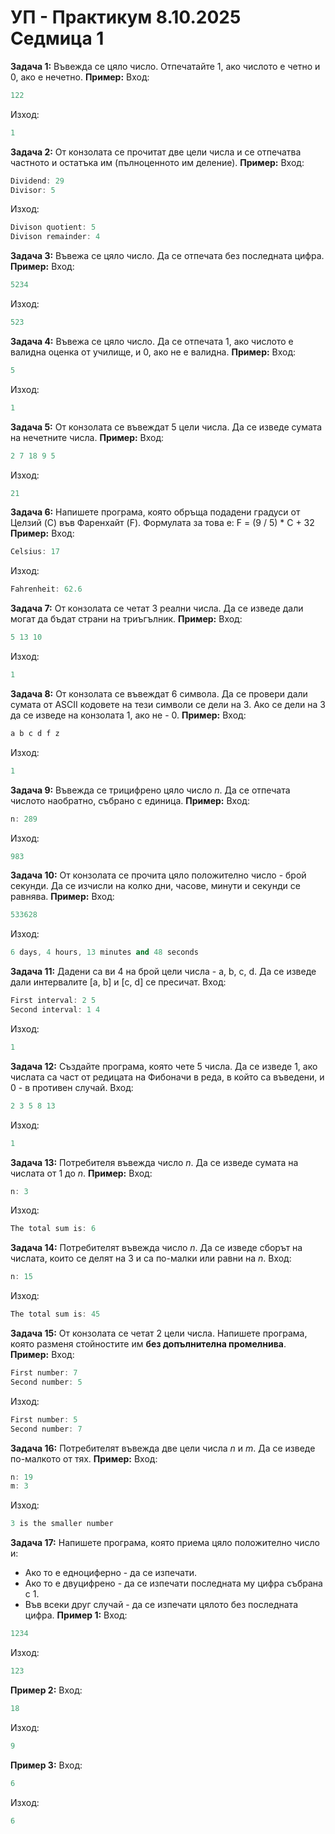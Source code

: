 # УП - Практикум 8.10.2025 Седмица 1 

**Задача 1:** Въвежда се цяло число. Отпечатайте 1, ако числото е четно и 0, ако е нечетно.
**Пример:**
Вход:
```c++
122
```
Изход:
```c++
1
```
**Задача 2:** От конзолата се прочитат две цели числа и се отпечатва частното и остатъка им (пълноценното им деление).
**Пример:**
Вход:
```c++
Dividend: 29
Divisor: 5
```
Изход:
```c++
Divison quotient: 5
Divison remainder: 4
```
**Задача 3:**  Въвежа се цяло число. Да се отпечата без последната цифра.
**Пример:**
Вход:
```c++
5234
```
Изход:
```c++
523
```
**Задача 4:**  Въвежа се цяло число. Да се отпечата 1, ако числото е валидна оценка от училище, и 0, ако не е валидна.
**Пример:**
Вход:
```c++
5
```
Изход:
```c++
1
```
**Задача 5:**  От конзолата се въвеждат 5 цели числа. Да се изведе сумата на нечетните числа.
**Пример:**
Вход:
```c++
2 7 18 9 5
```
Изход:
```c++
21
```

**Задача 6:**  Напишете програма, която обръща подадени градуси от Целзий (C) във Фаренхайт (F). Формулата за това е: F = (9 / 5) * C + 32
**Пример:**
Вход:
```c++
Celsius: 17
```
Изход:
```c++
Fahrenheit: 62.6
```
**Задача 7:**  От конзолата се четат 3 реални числа. Да се изведе дали могат да бъдат страни на триъгълник.
**Пример:**
Вход:
```c++
5 13 10
```
Изход:
```c++
1
```
**Задача 8:** От конзолата се въвеждат 6 символа. Да се провери дали сумата от ASCII кодовете на тези символи се дели на 3. Ако се дели на 3 да се изведе на конзолата 1, ако не - 0.
**Пример:**
Вход:
```c++
a b c d f z
```
Изход:
```c++
1
```
**Задача 9:** Въвежда се трицифрено цяло число *n*. Да се отпечата числото наобратно, събрано с единица.
**Пример:**
Вход:
```c++
n: 289
```
Изход:
```c++
983
```
**Задача 10:** От конзолата се прочита цяло положително число - брой секунди. Да се изчисли на колко дни, часове, минути и секунди се равнява.
**Пример:**
Вход:
```c++
533628
```
Изход:
```c++
6 days, 4 hours, 13 minutes and 48 seconds
```
**Задача 11:** Дадени са ви 4 на брой цели числа - a, b, c, d. Да се изведе дали интервалите [a, b] и [c, d] се пресичат.
Вход:
```c++
First interval: 2 5
Second interval: 1 4
```
Изход:
```c++
1
```
**Задача 12:** Създайте програма, която чете 5 числа. Да се изведе 1, ако числата са част от редицата на Фибоначи в реда, в който са въведени, и 0 - в противен случай.
Вход:
```c++
2 3 5 8 13
```
Изход:
```c++
1
```
**Задача 13:** Потребителя въвежда число *n*. Да се изведе сумата на числата от 1 до *n*.
**Пример:**
Вход:
```c++
n: 3
```
Изход:
```c++
The total sum is: 6
```
**Задача 14:** Потребителят въвежда число *n*. Да се изведе сборът на числата, които се делят на 3 и са по-малки или равни на *n*.
Вход:
```c++
n: 15
```
Изход:
```c++
The total sum is: 45
```
**Задача 15:** Oт конзолата се четат 2 цели числа. Напишете програма, която разменя стойностите им **без допълнителна промелнива**. 
**Пример:**
Вход:
```c++
First number: 7
Second number: 5
```
Изход:
```c++
First number: 5
Second number: 7
```
**Задача 16:** Потребителят въвежда две цели числа *n* и *m*. Да се изведе по-малкото от тях. 
**Пример:**
Вход:
```c++
n: 19
m: 3
```
Изход:
```c++
3 is the smaller number
```
**Задача 17:** Напишете програма, която приема цяло положително число и:
* Ако то е едноциферно - да се изпечати.
* Ако то е двуцифрено - да се изпечати последната му цифра събрана с 1.
* Във всеки друг случай - да се изпечати цялото без последната цифра.
**Пример 1:**
Вход:
```c++
1234
```
Изход:
```c++
123
```
**Пример 2:**
Вход:
```c++
18
```
Изход:
```c++
9
```
**Пример 3:**
Вход:
```c++
6
```
Изход:
```c++
6
```